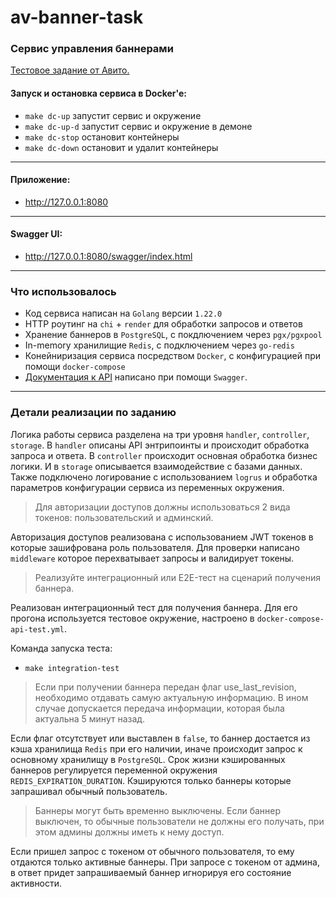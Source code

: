 # av-banner-task
### Сервис управления баннерами
[Тестовое задание от Авито.](https://github.com/avito-tech/backend-trainee-assignment-2024)

#### Запуск и остановка сервиса в Docker'e:
- `make dc-up` запустит сервис и окружение
- `make dc-up-d` запустит сервис и окружение в демоне
- `make dc-stop` остановит контейнеры
- `make dc-down` остановит и удалит контейнеры

---

#### Приложение:
- http://127.0.0.1:8080

---

#### Swagger UI:
- http://127.0.0.1:8080/swagger/index.html

---

### Что использовалось
- Код сервиса написан на `Golang` версии `1.22.0`
- HTTP роутинг на `chi` + `render` для обработки запросов и ответов
- Хранение баннеров в `PostgreSQL`, с покдлючением через `pgx/pgxpool`
- In-memory хранилищие `Redis`, с подключением через `go-redis`
- Конейниризация сервиса посредством `Docker`, c конфигурацией при помощи `docker-compose`
- [Документация к API](http://127.0.0.1:8080/swagger/index.html) написано при помощи `Swagger`.

---

### Детали реализации по заданию
Логика работы сервиса разделена на три уровня `handler`, `controller`, `storage`. 
В `handler` описаны API энтрипоинты и происходит обработка запроса и ответа.
В `controller` происходит основная обработка бизнес логики.
И в `storage` описывается взаимодействие с базами данных.
Также подключено логирование с использованием `logrus` и обработка параметров конфигурации сервиса из переменных окружения.


> Для авторизации доступов должны использоваться 2 вида токенов: пользовательский и админский.

Авторизация доступов реализована с использованием JWT токенов в которые зашифрована роль пользователя.
Для проверки написано `middleware` которое перехватывает запросы и валидирует токены.


> Реализуйте интеграционный или E2E-тест на сценарий получения баннера.

Реализован интеграционный тест для получения баннера. Для его прогона используется тестовое окружение, настроено в `docker-compose-api-test.yml`.

Команда запуска теста:
- `make integration-test`

> Если при получении баннера передан флаг use_last_revision, необходимо отдавать самую актуальную информацию. В ином случае допускается передача информации, которая была актуальна 5 минут назад.

Если флаг отсутствует или выставлен в `false`, то баннер достается из кэша хранилища `Redis` при его наличии, иначе происходит запрос к основному хранилищу в `PostgreSQL`. 
Срок жизни кэшированных баннеров регулируется переменной окружения `REDIS_EXPIRATION_DURATION`.
Кэшируются только баннеры которые запрашивал обычный пользователь.

> Баннеры могут быть временно выключены. Если баннер выключен, то обычные пользователи не должны его получать, при этом админы должны иметь к нему доступ.

Если пришел запрос с токеном от обычного пользователя, то ему отдаются только активные баннеры. При запросе с токеном от админа, в ответ придет запрашиваемый баннер игнорируя его состояние активности.

